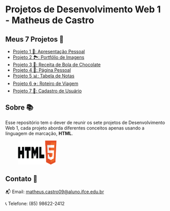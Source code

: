 # Projetos de Desenvolvimento Web 1 - Matheus de Castro

## Meus 7 Projetos 🚀
 - [Projeto 1 📝: Apresentação Pessoal](https://teuzzcastro.github.io/Projeto1-web1/)
 - [Projeto 2 🏞: Portfólio de Imagens](https://teuzzcastro.github.io/Projeto2-web1/)
 - [Projeto 3 🍫: Receita de Bola de Chocolate](https://teuzzcastro.github.io/Projeto3-web1/)
 - [Projeto 4 📃: Página Pessoal](https://teuzzcastro.github.io/Projeto4-web1/)
 - [Projeto 5 📊: Tabela de Notas](https://teuzzcastro.github.io/Projeto5-web1/)
 - [Projeto 6 ✈️: Roteiro de Viagem](https://teuzzcastro.github.io/Projeto6-web1/)
 - [Projeto 7 📄: Cadastro de Usuário](https://teuzzcastro.github.io/Projeto7-web1/)

## Sobre 📚
Esse repositório tem o dever de reunir os sete projetos de Desenvolvimento Web 1, cada projeto aborda diferentes conceitos apenas usando a linguagem de marcação, <b>HTML</b>.

<figure>
    <img src="img/html.png" width="120" height="75">
</figure>

## Contato 👤
📬 Email: matheus.castro09@aluno.ifce.edu.br

📞 Telefone: (85) 98622-2412
